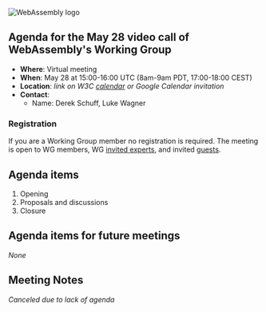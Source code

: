 ![WebAssembly logo](/images/WebAssembly.png)

## Agenda for the May 28 video call of WebAssembly's Working Group

- **Where**: Virtual meeting
- **When**: May 28 at 15:00-16:00 UTC (8am-9am PDT, 17:00-18:00 CEST)
- **Location**: *link on W3C [calendar](https://www.w3.org/groups/wg/wasm/calendar/) or Google Calendar invitation*
- **Contact**:
    - Name: Derek Schuff, Luke Wagner

### Registration

If you are a Working Group member no registration is required.
The meeting is open to WG members, WG [invited experts](https://www.w3.org/policies/process/#invited-expert-wg),
and invited [guests](https://www.w3.org/policies/process/#GeneralMeetings).

## Agenda items

1. Opening
1. Proposals and discussions
1. Closure

## Agenda items for future meetings

*None*

## Meeting Notes

*Canceled due to lack of agenda*

